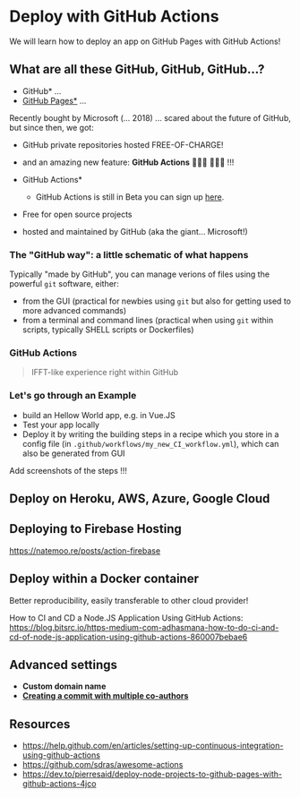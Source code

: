 # Deploy with GitHub Actions

We will learn how to deploy an app on GitHub Pages with GitHub Actions!

## What are all these GitHub, GitHub, GitHub...?

- GitHub* ... 
- [GitHub Pages*](https://help.github.com/en#github-pages-basics) ...

Recently bought by Microsoft (... 2018) ... scared about the future of GitHub, but since then, we got:

- GitHub private repositories hosted FREE-OF-CHARGE!
- and an amazing new feature: **GitHub Actions** :rocket::rocket::rocket: :confetti_ball::confetti_ball::confetti_ball: !!!

- GitHub Actions*
  - GitHub Actions is still in Beta you can sign up [here](https://github.com/features/actions/signup/).



- Free for open source projects
- hosted and maintained by GitHub (aka the giant... Microsoft!)

### The "GitHub way": a little schematic of what happens

Typically "made by GitHub", you can manage verions of files using the powerful `git` software, either:

- from the GUI (practical for newbies using `git` but also for getting used to more advanced commands)
- from a terminal and command lines (practical when using `git` within scripts, typically SHELL scripts or Dockerfiles)

### GitHub Actions

> IFFT-like experience right within GitHub


### Let's go through an Example

- build an Hellow World app, e.g. in Vue.JS
- Test your app locally
- Deploy it by writing the building steps in a recipe which you store in a config file (in `.github/workflows/my_new_CI_workflow.yml`), which can also be generated from GUI

Add screenshots of the steps !!!






## Deploy on Heroku, AWS, Azure, Google Cloud

## Deploying to Firebase Hosting

https://natemoo.re/posts/action-firebase	

## Deploy within a Docker container

Better reproducibility, easily transferable to other cloud provider!


How to CI and CD a Node.JS Application Using GitHub Actions: https://blog.bitsrc.io/https-medium-com-adhasmana-how-to-do-ci-and-cd-of-node-js-application-using-github-actions-860007bebae6




## Advanced settings

- **Custom domain name**
- [**Creating a commit with multiple co-authors**](https://help.github.com/en/articles/creating-a-commit-with-multiple-authors)




## Resources

- https://help.github.com/en/articles/setting-up-continuous-integration-using-github-actions
- https://github.com/sdras/awesome-actions
- https://dev.to/pierresaid/deploy-node-projects-to-github-pages-with-github-actions-4jco